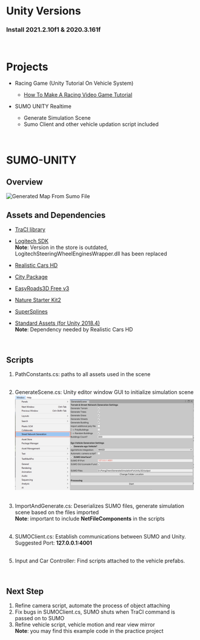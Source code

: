 # Unity Versions

### Install **2021.2.10f1** & **2020.3.161f**
<br>

# Projects

- Racing Game (Unity Tutorial On Vehicle System)
    - [How To Make A Racing Video Game Tutorial](https://youtube.com/playlist?list=PLhWBaV_gmpGXxscZr8PIcreyYkw8VlnKn)

- SUMO UNITY Realtime
    - Generate Simulation Scene
    - Sumo Client and other vehicle updation script included

<br>

# SUMO-UNITY

## Overview
![Generated Map From Sumo File](/GeneratedMap.png)

## Assets and Dependencies

- [TraCI library](https://github.com/SvenMertin/SUMO3d)

- [Logitech SDK](https://assetstore.unity.com/packages/tools/integration/logitech-gaming-sdk-6630#description)<br>
**Note**: Version in the store is outdated, LogitechSteeringWheelEnginesWrapper.dll has been replaced<br>

- [Realistic Cars HD](https://assetstore.unity.com/packages/3d/vehicles/land/realistic-car-hd-05-133027#description)<br>

- [City Package](https://assetstore.unity.com/packages/3d/environments/urban/city-package-107224#description)<br>

- [EasyRoads3D Free v3](https://assetstore.unity.com/packages/3d/characters/easyroads3d-free-v3-987#description)<br>

- [Nature Starter Kit2](https://assetstore.unity.com/packages/3d/environments/nature-starter-kit-2-52977#description)<br>

- [SuperSplines](https://assetstore.unity.com/packages/tools/level-design/supersplines-2020#description)<br>

- [Standard Assets (for Unity 2018.4)](https://assetstore.unity.com/packages/essentials/asset-packs/standard-assets-for-unity-2018-4-32351#description)<br>
**Note**: Dependency needed by Realistic Cars HD
<br>


## Scripts
1. PathConstants.cs: paths to all assets used in the scene<br><br>

2. GenerateScene.cs: Unity editor window GUI to initialize simulation scene<br> 
![Unity Editor GUI](/UnityEditorGUI.jpg)<br><br>

3. ImportAndGenerate.cs: Deserializes SUMO files, generate simulation scene based on the files imported<br>
**Note**: important to include **NetFileComponents** in the scripts <br><br>

4. SUMOClient.cs: Establish communications between SUMO and Unity.<br>Suggested Port: **127.0.0.1:4001** <br><br>

5. Input and Car Controller: Find scripts attached to the vehicle prefabs. 


<br>

## Next Step
1. Refine camera script, automate the process of object attaching
2. Fix bugs in SUMOClient.cs, SUMO shuts when TraCI command is passed on to SUMO
3. Refine vehicle script, vehicle motion and rear view mirror<br>
**Note**: you may find this example code in the practice project
